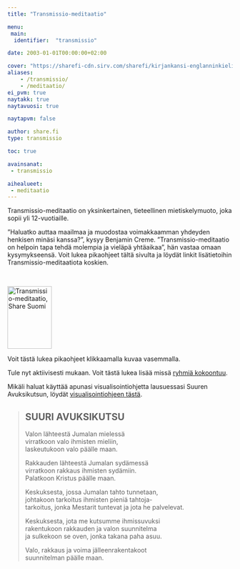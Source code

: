 ```yaml
---
title: "Transmissio-meditaatio"

menu:
 main:
  identifier:  "transmissio"

date: 2003-01-01T00:00:00+02:00

cover: "https://sharefi-cdn.sirv.com/sharefi/kirjankansi-englanninkielinen-transmissio-meditaatio.jpg"
aliases:
    - /transmissio/
    - /meditaatio/
ei_pvm: true
naytakk: true
naytavuosi: true

naytapvm: false

author: share.fi
type: transmissio

toc: true

avainsanat:
 - transmissio

aihealueet:
 - meditaatio
---
```



<div class="alustus">
<p>Transmissio-meditaatio on yksinkertainen, tieteellinen mietiskelymuoto, joka sopii yli 12-vuotiaille.</p>
<p>”Haluatko auttaa maailmaa ja muodostaa voimakkaamman yhdeyden henkisen minäsi kanssa?”, kysyy Benjamin Creme. ”Transmissio-meditaatio on helpoin tapa tehdä molempia ja vieläpä yhtäaikaa”, hän vastaa omaan kysymykseensä. Voit lukea pikaohjeet tältä sivulta ja löydät linkit lisätietoihin Transmissio-meditaatiota koskien.</p>
</div>
<br clear="all" />
<p><a rel="nofollow noopener" target="_blank" href="https://sharefi-cdn.sirv.com/sharefi/transmissio-meditaatio-info.pdf"><img src="https://sharefi-cdn.sirv.com/sharefi/transmissio-meditaatio-info.jpg" width="99" height="140"  alt="Transmissio-meditaatio, Share Suomi" class="alignleft" / ></a></p><p>Voit tästä lukea pikaohjeet klikkaamalla kuvaa vasemmalla.</p>


<p>Tule nyt aktiivisesti mukaan. Voit tästä lukea lisää missä <a title="Ryhmien ilmoitukset" href="/transmissio-meditaatio/ryhmien-ilmoitukset">ryhmiä kokoontuu</a>.</p>
<p>Mikäli haluat käyttää apunasi visualisointiohjetta lausuessasi Suuren Avuksikutsun,&nbsp;löydät <a title="Visualisointiehdotus" href="/transmissio-meditaatio/visualisointiehdotus">visualisointiohjeen tästä</a>.</p>
<blockquote>
<h2>SUURI AVUKSIKUTSU</h2>
<p>Valon lähteestä Jumalan mielessä<br>
virratkoon valo ihmisten mieliin,<br>
laskeutukoon valo päälle maan.</p>
<p>Rakkauden lähteestä Jumalan sydämessä<br>
virratkoon rakkaus ihmisten sydämiin.<br>
Palatkoon Kristus päälle maan.</p>
<p>Keskuksesta, jossa Jumalan tahto tunnetaan,<br>
johtakoon tarkoitus ihmisten pieniä tahtoja-<br>
tarkoitus, jonka Mestarit tuntevat ja jota he palvelevat.</p>
<p>Keskuksesta, jota me kutsumme ihmissuvuksi<br>
rakentukoon rakkauden ja valon suunnitelma<br>
ja sulkekoon se oven, jonka takana paha asuu.</p>
<p>Valo, rakkaus ja voima jälleenrakentakoot<br>
suunnitelman päälle maan.
</p></blockquote>
